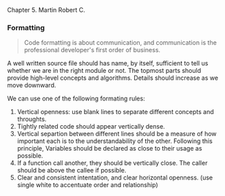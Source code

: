 Chapter 5. Martin Robert C.

### Formatting
>Code formatting is about communication, and communication is the professional developer's first order of business. 

A well written source file should has name, by itself, sufficient to tell us whether we are in the right module or not. The topmost parts should provide high-level concepts and algorithms. Details should increase as we move downward.

We can use one of the following formating rules:
1. Vertical openness: use blank lines to separate different concepts and throughts.
2. Tightly related code should appear vertically dense.
3. Vertical separtion between different lines should be a measure of how important each is to the understandability of the other. Following this principle, Variables should be declared as close to their usage as possible. 
4. If a function call another, they should be vertically close. The caller should be above the callee if possible.
5. Clear and consistent intentation, and clear horizontal openness. (use single white to accentuate order and relationship)